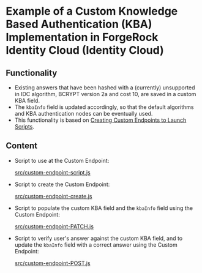 # Example of a Custom Knowledge Based Authentication (KBA) Implementation in ForgeRock Identity Cloud (Identity Cloud)

## Functionality

* Existing answers that have been hashed with a (currently) unsupported in IDC algorithm, BCRYPT version 2a and cost 10, are saved in a custom KBA field.
* The `kbaInfo` field is updated accordingly, so that the default algorithms and KBA authentication nodes can be eventually used.
* This functionality is based on [Creating Custom Endpoints to Launch Scripts](https://backstage.forgerock.com/docs/idcloud-idm/latest/scripting-guide/custom-endpoints.html).

## Content

* Script to use at the Custom Endpoint:

    [src/custom-endpoint-script.js](src/custom-endpoint-script.js)

* Script to create the Custom Endpoint:

    [src/custom-endpoint-create.js](src/custom-endpoint-create.js)
* Script to populate the custom KBA field and the `kbaInfo` field using the Custom Endpoint:

    [src/custom-endpoint-PATCH.js](src/custom-endpoint-PATCH.js)

* Script to verify user's answer against the custom KBA field, and to update the `kbaInfo` field with a correct answer using the Custom Endpoint:

    [src/custom-endpoint-POST.js](src/custom-endpoint-POST.js)
